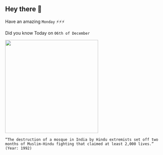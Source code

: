 ## Hey there 👋
Have an amazing `Monday` ⚡⚡⚡

Did you know Today on `06th of December`
 
 [<img src="https://static.dw.com/image/51178194_303.jpg" width="300" />](https://www.sciencespo.fr/mass-violence-war-massacre-resistance/en/document/hindu-muslim-communal-riots-india-i-1947-1986.html) 
 ```
“The destruction of a mosque in India by Hindu extremists set off two months of Muslim-Hindu fighting that claimed at least 2,000 lives.” (Year: 1992)
```
